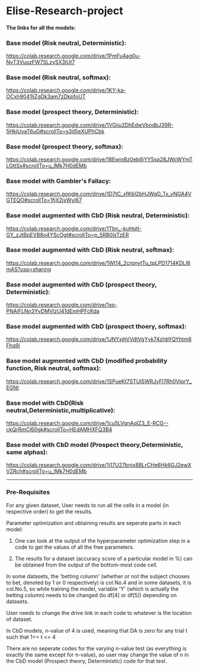 # Elise-Research-project

#### The links for all the models:

### Base model (Risk neutral, Deterministic):    
https://colab.research.google.com/drive/1PmFu4ag0u-NyT3VuozFW7SLzySX3IUt7
### Base model (Risk neutral, softmax):          
https://colab.research.google.com/drive/1KY-ka-OCxh9041ljZgDk3am7zDkpfoUT
### Base model (prospect theory, Deterministic): 
https://colab.research.google.com/drive/1VGiiu2DhEdwVbodbJ39R-5HkjUvaT6uG#scrollTo=s3d5eXUPhCbk
### Base model (prospect theory, softmax):        
https://colab.research.google.com/drive/18EwjnBz0eb6jYY5sp28JWcWYmTLGttSx#scrollTo=u_lMk7H0dEMb
### Base model with Gambler's Fallacy:           
https://colab.research.google.com/drive/1D7tC_xfKbl2bHJWqD_Tx_vNGA4VGTEQO#scrollTo=1fjX2jxWyl67
### Base model augmented with CbD (Risk neutral, Deterministic):     
https://colab.research.google.com/drive/1Tbn_-kuHqtI-GY_zJtBpEVB8o4YScOgt#scrollTo=p_5RB0lxTzER
### Base model augmented with CbD (Risk neutral, softmax):           
https://colab.research.google.com/drive/1Wt14_2crqnytTu_tpLPD1714KDLI6mAS?usp=sharing
### Base model augmented with CbD (prospect theory, Deterministic): 
https://colab.research.google.com/drive/1xq-PNAiFLNn3YvDMVlzU41dEmHPFcKda
### Base model augmented with CbD (prospect thoery, softmax):       
https://colab.research.google.com/drive/1JNYxjhVVdtVgYyk74zhbYQYhtm8Fhq9i
### Base model augmented with CbD (modified probability function, Risk neutral, softmax):  
https://colab.research.google.com/drive/1SPueKt7STUlSWRJyFl7Rh0VlqrY_EGNt
### Base model with CbD(Risk neutral,Deterministic,multiplicative):     
https://colab.research.google.com/drive/1cu5LVgnAqIZ3_E-RCG--ckQrRmCl60gk#scrollTo=HEdAMHXFQ3B4
### Base model with CbD model (Prospect theory,Deterministic, same alphas): 
https://colab.research.google.com/drive/1j17U27bnjx8BLrCHe6Hk6GJ2ewXVZRch#scrollTo=u_lMk7H0dEMb

----------------------------------------
### Pre-Requisites

For any given dataset, User needs to run all the cells in a model (in respective order) to get the results.

Parameter optimization and obtaining results are seperate parts in each model:

1. One can look at the output of the hyperparameter optimization step in a code to get the values of all the free parameters.

2. The results for a dataset (accuracy score of a particular model in %) can be obtained from the output of the bottom-most code cell. 

In some datasets, the 'betting column' (whether or not the subject chooses to bet, denoted by 1 or 0 respectively) is col.No.4 and in some datasets, it is col.No.5, so while training 
the model, variable 'Y' (which is actually the betting column) needs to be changed (to df[4] or df[5]) depending on datasets.

User needs to change the drive link in each code to whatever is the location of dataset.

In CbD models, n-value of 4 is used, meaning that DA is zero for any trial t such that 1<= t <= 4

There are no seperate codes for the varying n-value test (as everything is exactly the same except for n-value), so user may change the value of n in the CbD model 
(Prospect theory, Deterministic) code for that test.
